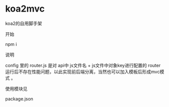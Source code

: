 # koa2mvc
koa2的自用脚手架

开始

npm i 

说明

config 里的 router.js 是对 api中 js文件名 + js文件中对象key进行配置的 router 运行后不存在性能问题，以此实现前后端分离，当然也可以加入模板后形成mvc模式 。

使用模块见

package.json
